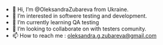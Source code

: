 - 👋 Hi, I’m @OleksandraZubareva from Ukraine.
- 👀 I’m interested in softwere testing and development.
- 🌱 I’m currently learning QA testing
- 💞️ I’m looking to collaborate on with testers comunity.
- 📫 How to reach me : oleksandra.g.zubareva@gmail.com 

<!---
OleksandraZubareva/OleksandraZubareva is a ✨ special ✨ repository because its `README.md` (this file) appears on your GitHub profile.
You can click the Preview link to take a look at your changes.
--->
